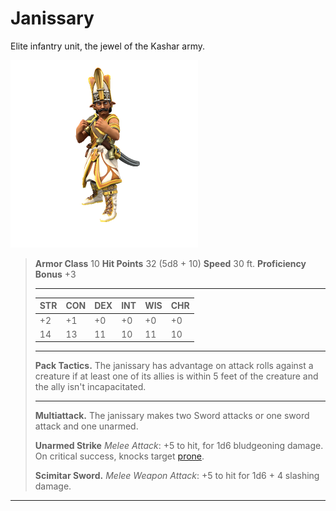 # Janissary
Elite infantry unit, the jewel of the Kashar army.

![](../../../../_assets/mobs/Janissary.png)

> **Armor Class** 10
> **Hit Points** 32 (5d8 + 10)
> **Speed** 30 ft.
>**Proficiency Bonus** +3
> 
>---
> 
>| STR  | CON  | DEX  | INT  | WIS  | CHR  |
> | ---- | ---- | ---- | ---- | ---- | ---- |
>| +2   | +1   | +0   | +0   | +0   | +0   |
> | 14   | 13   | 11   | 10   | 11   | 10   |
>
> ---
>
> **Pack Tactics.** The janissary has advantage on attack rolls against a creature if at least one of its allies is within 5 feet of the creature and the ally isn't incapacitated.
>
> ---
>
> **Multiattack.** The janissary makes two Sword attacks or one sword attack and one unarmed.
>
> **Unarmed Strike** *Melee Attack*: +5 to hit, for 1d6 bludgeoning damage. On critical success, knocks target [prone](https://www.dndbeyond.com/compendium/rules/basic-rules/appendix-a-conditions#Prone).
>
> **Scimitar Sword.** *Melee Weapon Attack*: +5 to hit for 1d6 + 4 slashing damage.

---